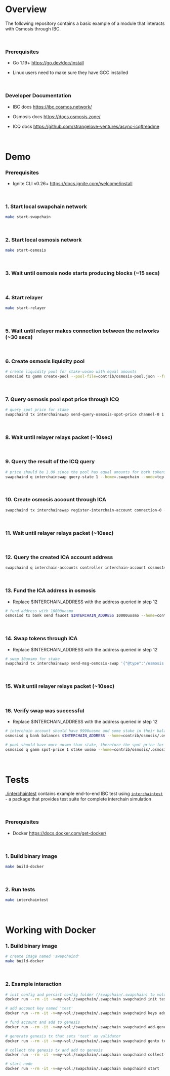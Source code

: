 # Overview 

The following repository contains a basic example of a module that interacts with Osmosis through IBC.

<br>

### Prerequisites

- Go 1.19+
https://go.dev/doc/install

- Linux users need to make sure they have GCC installed

<br>

### Developer Documentation

- IBC docs
https://ibc.cosmos.network/

- Osmosis docs
https://docs.osmosis.zone/

- ICQ docs
https://github.com/strangelove-ventures/async-icq#readme

<br>

# Demo

### Prerequisites


- Ignite CLI v0.26+
https://docs.ignite.com/welcome/install

<br>

### 1. Start local swapchain network

```bash 
make start-swapchain
```

<br>

### 2. Start local osmosis network

```bash 
make start-osmosis
```

<br>

### 3. Wait until osmosis node starts producing blocks (~15 secs)

<br>

### 4. Start relayer

```bash
make start-relayer
```

<br>

### 5. Wait until relayer makes connection between the networks (~30 secs)

<br>

### 6. Create osmosis liquidity pool

```bash
# create liquidity pool for stake-uosmo with equal amounts
osmosisd tx gamm create-pool --pool-file=contrib/osmosis-pool.json --from validator --home=contrib/osmosis/.osmosis --node=tcp://localhost:26662 --chain-id=osmosis --fees=875stake -y
```

<br>

### 7. Query osmosis pool spot price through ICQ

```bash
# query spot price for stake
swapchaind tx interchainswap send-query-osmosis-spot-price channel-0 1 stake uosmo --from=validator --home=.swapchain --node=tcp://localhost:26660 -y
```

<br>

### 8. Wait until relayer relays packet (~10sec)

<br>

### 9. Query the result of the ICQ query

```bash
# price should be 1.00 since the pool has equal amounts for both tokens
swapchaind q interchainswap query-state 1 --home=.swapchain --node=tcp://localhost:26660
```

<br>

### 10. Create osmosis account through ICA

```bash
swapchaind tx interchainswap register-interchain-account connection-0 --from=validator --home=.swapchain --node=tcp://localhost:26660 -y
```

<br>

### 11. Wait until relayer relays packet (~10sec)

<br>

### 12. Query the created ICA account address 

```bash
swapchaind q interchain-accounts controller interchain-account cosmos14y0kdvznkssdtal2r60a8us266n0mm97r2xju8 connection-0 --home=.swapchain --node=tcp://localhost:26660
```

<br>

### 13. Fund the ICA address in osmosis
- Replace $INTERCHAIN_ADDRESS with the address queried in step 12

```bash
# fund address with 10000uosmo
osmosisd tx bank send faucet $INTERCHAIN_ADDRESS 10000uosmo --home=contrib/osmosis/.osmosis --node=tcp://localhost:26662 --chain-id=osmosis --fees=875stake -y
```

<br>

### 14. Swap tokens through ICA
- Replace $INTERCHAIN_ADDRESS with the address queried in step 12

```bash
# swap 10uosmo for stake
swapchaind tx interchainswap send-msg-osmosis-swap '{"@type":"/osmosis.gamm.v1beta1.MsgSwapExactAmountIn","sender":"$INTERCHAIN_ADDRESS","routes":[{"poolId":"1","tokenOutDenom":"stake"}],"tokenIn":{"denom":"uosmo","amount":"10"},"tokenOutMinAmount":"1"}' connection-0 --from=validator --home=.swapchain --node=tcp://localhost:26660 -y
```

<br>

### 15. Wait until relayer relays packet (~10sec)

<br>

### 16. Verify swap was successful
- Replace $INTERCHAIN_ADDRESS with the address queried in step 12

```bash
# interchain account should have 9990uosmo and some stake in their balance
osmosisd q bank balances $INTERCHAIN_ADDRESS --home=contrib/osmosis/.osmosis --node=tcp://localhost:26662 --chain-id=osmosis

# pool should have more uosmo than stake, therefore the spot price for uosmo should be less than 1.00 stake
osmosisd q gamm spot-price 1 stake uosmo --home=contrib/osmosis/.osmosis --node=tcp://localhost:26662 --chain-id=osmosis
```

<br>

# Tests

[./interchaintest](./interchaintest/) contains example end-to-end IBC test using [`interchaintest`](https://github.com/strangelove-ventures/interchaintest) - a package that provides test suite for complete interchain simulation

<br>

### Prerequisites

- Docker
https://docs.docker.com/get-docker/

<br>

### 1. Build binary image

```bash
make build-docker
```

<br>

### 2. Run tests

```bash
make interchaintest
```

<br>

# Working with Docker

### 1. Build binary image

```bash
# create image named 'swapchaind'
make build-docker
```

<br>

### 2. Example interaction

```bash
# init config and persist config folder (/swapchain/.swapchain) to volume 'my-vol'
docker run --rm -it -v=my-vol:/swapchain/.swapchain swapchaind init testmoniker --chain-id=testchainid

# add account key named 'test'
docker run --rm -it -v=my-vol:/swapchain/.swapchain swapchaind keys add test --keyring-backend=test

# fund account and add to genesis
docker run --rm -it -v=my-vol:/swapchain/.swapchain swapchaind add-genesis-account test 999999999999999stake --keyring-backend=test

# generate genesis tx that sets 'test' as validator
docker run --rm -it -v=my-vol:/swapchain/.swapchain swapchaind gentx test 2222222222stake --keyring-backend=test --chain-id=testchainid

# collect the genesis tx and add to genesis
docker run --rm -it -v=my-vol:/swapchain/.swapchain swapchaind collect-gentxs

# start node
docker run --rm -it -v=my-vol:/swapchain/.swapchain swapchaind start
```
